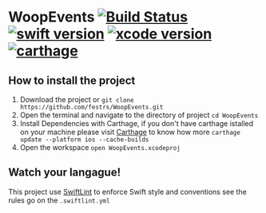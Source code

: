 # WoopEvents [![Build Status](https://travis-ci.com/festrs/WoopEvents.svg?branch=master)](https://travis-ci.com/festrs/WoopEvents)  [![swift version](https://img.shields.io/badge/swift-5-orange.svg)](https://swift.org)  [![xcode version](https://img.shields.io/badge/Xcode-10.2-blue.svg)](https://developer.apple.com/xcode)  [![carthage](https://img.shields.io/badge/Carthage-compatible-4BC51D.svg?style=flat)](https://github.com/Carthage/Carthage)

## How to install the project

1. Download the project or ```git clone https://github.com/festrs/WoopEvents.git```
2. Open the terminal and navigate to the directory of project ```cd WoopEvents```
3. Install Dependencies with Carthage, if you don't have carthage istalled on your machine please visit [Carthage](https://github.com/Carthage/Carthage) to know how more ```carthage update --platform ios --cache-builds```
4. Open the workspace ```open WoopEvents.xcodeproj```

## Watch your langague! 
This project use [SwiftLint](https://github.com/realm/SwiftLint) to enforce Swift style and conventions see the rules go on the `.swiftlint.yml`
